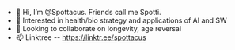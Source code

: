 - 👋 Hi, I’m @Spottacus. Friends call me Spotti.
- 👀 Interested in health/bio strategy and applications of AI and SW
- 💞️ Looking to collaborate on longevity, age reversal
- 📫 Linktree -- https://linktr.ee/spottacus

